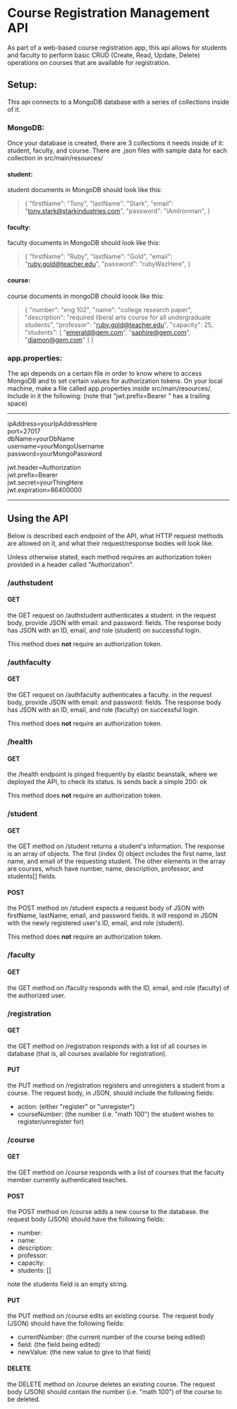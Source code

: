 # Course Registration Management API

As part of a web-based course registration app, this api allows for students and faculty to perform basic CRUD (Create, Read, Update, Delete) operations on courses that are available for registration.

## Setup: 

This api connects to a MongoDB database with a series of collections inside of it.

### MongoDB:

Once your database is created, there are 3 collections it needs inside of it: student, faculty, and course.
There are .json files with sample data for each collection in src/main/resources/

#### student:

student documents in MongoDB should look like this:
> {
>   "firstName": "Tony",
>   "lastName": "Stark",
>   "email": "tony.stark@starkindustries.com",
>   "password": "iAmIronman",
> }

#### faculty:

faculty documents in MongoDB should look like this:
> {
>   "firstName": "Ruby",
>   "lastName": "Gold",
>   "email": "ruby.gold@teacher.edu",
>   "password": "rubyWazHere",
> }

#### course:

course documents in mongoDB chould loook like this:
> {
>   "number": "eng 102",
>   "name": "college research paper",
>   "description": "required liberal arts course for all undergraduate students",
>   "professor": "ruby.gold@teacher.edu",
>   "capacity": 25,
>   "students": [
>     "emerald@gem.com",
>     "saphire@gem.com",
>     "diamon@gem.com"
>   ]
> }

### app.properties:

The api depends on a certain file in order to know where to access MongoDB and to set certain values for authorization tokens.
On your local machine, make a file called app.properties inside src/main/resources/. Include in it the following:
(note that "jwt.prefix=Bearer " has a trailing space)

---

ipAddress=yourIpAddressHere<br>
port=27017<br>
dbName=yourDbName<br>
username=yourMongoUsername<br>
password=yourMongoPassword<br>

jwt.header=Authorization<br>
jwt.prefix=Bearer <br>
jwt.secret=yourThingHere<br>
jwt.expiration=86400000

---

## Using the API

Below is described each endpoint of the API, what HTTP request methods are allowed on it, and what their request/response bodies will look like.

Unless otherwise stated, each method requires an authorization token provided in a header called "Authorization".

### /authstudent

#### GET

the GET request on /authstudent authenticates a student. in the request body, provide JSON with email: and password: fields.
The response body has JSON with an ID, email, and role (student) on successful login.

This method does **not** require an authorization token.

### /authfaculty

#### GET

the GET request on /authfaculty authenticates a faculty. in the request body, provide JSON with email: and password: fields.
The response body has JSON with an ID, email, and role (faculty) on successful login.

This method does **not** require an authorization token.

### /health

#### GET

the /health endpoint is pinged frequently by elastic beanstalk, where we deployed the API, to check its status. Is sends back a simple 200: ok

This method does **not** require an authorization token.

### /student

#### GET

the GET method on /student returns a student's information. The response is an array of objects. The first (index 0) object includes the first name, last name, and email of the requesting student. The other elements in the array are courses, which have number, name, description, professor, and students[] fields.

#### POST

the POST method on /student expects a request body of JSON with firstName, lastName, email, and password fields. it will respond in JSON with the newly registered user's ID, email, and role (student).

This method does **not** require an authorization token.

### /faculty

#### GET

the GET method on /faculty responds with the ID, email, and role (faculty) of the authorized user.

### /registration

#### GET

the GET method on /registration responds with a list of all courses in database (that is, all courses available for registration).

#### PUT

the PUT method on /registration registers and unregisters a student from a course. The request body, in JSON, should include the following fields:
- action: (either "register" or "unregister")
- courseNumber: (the number (i.e. "math 100") the student wishes to register/unregister for)

### /course

#### GET

the GET method on /course responds with a list of courses that the faculty member currently authenticated teaches.

#### POST

the POST method on /course adds a new course to the database. the request body (JSON) should have the following fields:
- number: 
- name: 
- description: 
- professor: 
- capacity: 
- students: []

note the students field is an empty string.

#### PUT

the PUT method on /course edits an existing course. The request body (JSON) should have the following fields:
- currentNumber: (the current number of the course being edited)
- field: (the field being edited)
- newValue: (the new value to give to that field)

#### DELETE

the DELETE method on /course deletes an existing course. The request body (JSON) should contain the number (i.e. "math 100") of the course to be deleted.
